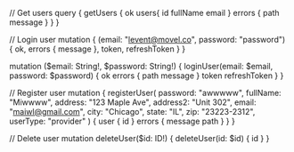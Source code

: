 // Get users query { getUsers { ok users{ id fullName email } errors { path
message } } }

// Login user mutation { (email: "levent@movel.co", password: "password") { ok,
errors { message }, token, refreshToken } }

mutation ($email: String!, $password: String!) { loginUser(email: $email,
password: $password) { ok errors { path message } token refreshToken } }

// Register user mutation { registerUser( password: "awwwww", fullName:
"Miwwww", address: "123 Maple Ave", address2: "Unit 302", email:
"maiwl@gmail.com", city: "Chicago", state: "IL", zip: "23223-2312", userType:
"provider" ) { user { id } errors { message path } } }

// Delete user mutation deleteUser($id: ID!) { deleteUser(id: $id) { id } }
